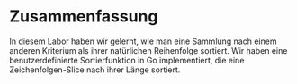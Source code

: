 # Zusammenfassung

In diesem Labor haben wir gelernt, wie man eine Sammlung nach einem anderen Kriterium als ihrer natürlichen Reihenfolge sortiert. Wir haben eine benutzerdefinierte Sortierfunktion in Go implementiert, die eine Zeichenfolgen-Slice nach ihrer Länge sortiert.
